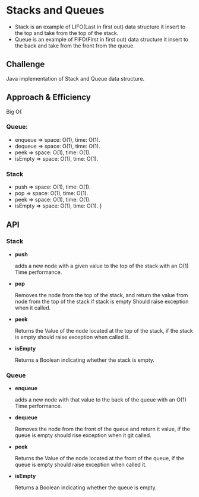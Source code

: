 # Stacks and Queues

<!-- Short summary or background information -->

- Stack is an example of LIFO(Last in first out) data structure it insert to the top and take from the top of the stack.
- Queue is an example of FIFO(First in first out) data structure it insert to the back and take from the front from the
  queue.

## Challenge

<!-- Description of the challenge -->
Java implementation of Stack and Queue data structure.

## Approach & Efficiency

<!-- What approach did you take? Why? What is the Big O space/time for this approach? -->
Big O{

### Queue:

- enqueue => space: O(1), time: O(1).
- dequeue => space: O(1), time: O(1).
- peek => space: O(1), time: O(1).
- isEmpty => space: O(1), time: O(1).

### Stack

- push => space: O(1), time: O(1).
- pop => space: O(1), time: O(1).
- peek => space: O(1), time: O(1).
- isEmpty => space: O(1), time: O(1). }

## API

<!-- Description of each method publicly available to your Stack and Queue-->

### Stack

- **push**

  adds a new node with a given value to the top of the stack with an O(1) Time performance.

- **pop**

  Removes the node from the top of the stack, and return the value from node from the top of the stack if stack is empty
  Should raise exception when it called.

- **peek**

  Returns the Value of the node located at the top of the stack, if the stack is empty should raise exception when
  called it.

- **isEmpty**

  Returns a Boolean indicating whether the stack is empty.

### Queue

- **enqueue**

  adds a new node with that value to the back of the queue with an O(1) Time performance.

- **dequeue**

  Removes the node from the front of the queue and return it value, if the queue is empty should rise exception when it
  git called.

- **peek**

  Returns the Value of the node located at the front of the queue, if the queue is empty should raise exception when
  called it.

- **isEmpty**

  Returns a Boolean indicating whether the queue is empty.
